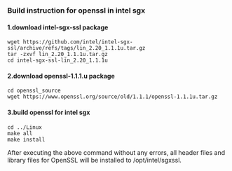 ### Build instruction for openssl in intel sgx
#### 1.download intel-sgx-ssl package
```
wget https://github.com/intel/intel-sgx-ssl/archive/refs/tags/lin_2.20_1.1.1u.tar.gz
tar -zxvf lin_2.20_1.1.1u.tar.gz
cd intel-sgx-ssl-lin_2.20_1.1.1u
```
#### 2.download openssl-1.1.1.u package
```
cd openssl_source
wget https://www.openssl.org/source/old/1.1.1/openssl-1.1.1u.tar.gz
```
#### 3.build openssl for intel sgx
```
cd ../Linux
make all
make install
```
After executing the above command without any errors, all header files and library files for OpenSSL will be installed to /opt/intel/sgxssl.

